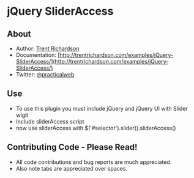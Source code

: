 jQuery SliderAccess
===================

About
-----
- Author: [Trent Richardson](http://trentrichardson.com)
- Documentation: [http://trentrichardson.com/examples/jQuery-SliderAccess/](http://trentrichardson.com/examples/jQuery-SliderAccess/)
- Twitter: [@practicalweb](http://twitter.com/practicalweb)

Use
---
- To use this plugin you must include jQuery and jQuery UI with Slider wigit
- Include sliderAccess script
- now use sliderAccess with $('#selector').slider().sliderAccess()

Contributing Code - Please Read!
--------------------------------
- All code contributions and bug reports are much appreciated.
- Also note tabs are appreciated over spaces.